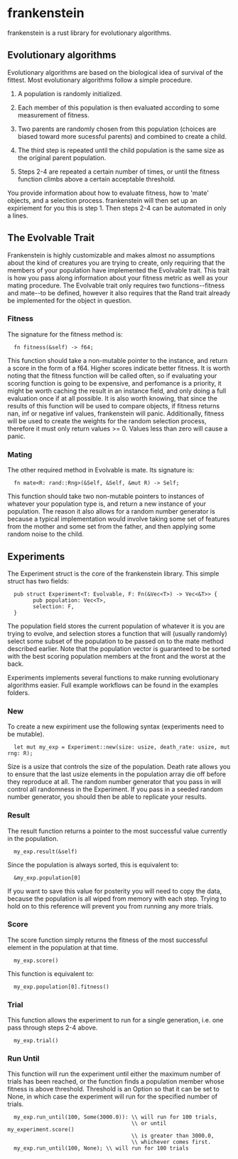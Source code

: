 # frankenstein
frankenstein is a rust library for evolutionary algorithms.

## Evolutionary algorithms 
Evolutionary algorithms are based on the biological idea of survival of the fittest. Most evolutionary algorithms follow a simple procedure. 
   1. A population is randomly initialized. 
    
   2. Each member of this population is then evaluated according to some measurement of fitness. 
    
   3. Two parents are randomly chosen from this population (choices are biased toward more sucessful parents) and combined to create a child.
    
   4. The third step is repeated until the child population is the same size as the original parent population.
   
   5. Steps 2-4 are repeated a certain number of times, or until the fitness function climbs above a certain acceptable threshold. 
    
You provide information about how to evaluate fitness, how to 'mate' objects, and a selection process. frankenstein will then set up an expiriement for you this is step 1. Then steps 2-4 can be automated in only a lines.

## The Evolvable Trait
Frankenstein is highly customizable and makes almost no assumptions about the kind of creatures you are trying to create, only requiring that the members of your population have implemented the Evolvable trait.  This trait is how you pass along information about your fitness metric as well as your mating procedure. The Evolvable trait only requires two functions--fitness and mate--to be defined, however it also requires that the Rand trait already be implemented for the object in question.

### Fitness
The signature for the fitness method is:

      fn fitness(&self) -> f64;

This function should take a non-mutable pointer to the instance, and return a score in the form of a f64. Higher scores indicate better fitness. It is worth noting that the fitness function will be called often, so if evaluating your scoring function is going to be expensive, and perfomance is a priority, it might be worth caching the result in an instance field, and only doing a full evaluation once if at all possible. It is also worth knowing, that since the results of this function will be used to compare objects, if fitness returns nan, inf or negative inf values, frankenstein will panic. Additionally, fitness will be used to create the weights for the random selection process, therefore it must only return values >= 0. Values less than zero will cause a panic.

### Mating
The other required method in Evolvable is mate. Its signature is:

      fn mate<R: rand::Rng>(&Self, &Self, &mut R) -> Self;
      
This function should take two non-mutable pointers to instances of whatever your population type is, and return a new instance of your population. The reason it also allows for a random number generator is because a typical implementation would involve taking some set of features from the mother and some set from the father, and then applying some random noise to the child.

## Experiments
The Experiment struct is the core of the frankenstein library. This simple struct has two fields:

      pub struct Experiment<T: Evolvable, F: Fn(&Vec<T>) -> Vec<&T>> {
            pub population: Vec<T>,
            selection: F,
      }

The population field stores the current population of whatever it is you are trying to evolve, and selection stores a function that will (usually randomly) select some subset of the population to be passed on to the mate method described earlier. Note that the population vector is guaranteed to be sorted with the best scoring population members at the front and the worst at the back.

Experiments implements several functions to make running evolutionary algorithms easier. Full example workflows can be found in the examples folders.

### New
To create a new expiriment use the following syntax (experiments need to be mutable).

      let mut my_exp = Experiment::new(size: usize, death_rate: usize, mut rng: R);

Size is a usize that controls the size of the population. Death rate allows you to ensure that the last usize elements in the population array die off before they reproduce at all. The random number generator that you pass in will control all randomness in the Experiment. If you pass in a seeded random number generator, you should then be able to replicate your results.

### Result
The result function returns a pointer to the most successful value currently in the population.

      my_exp.result(&self)
      
Since the population is always sorted, this is equivalent to:

      &my_exp.population[0]

If you want to save this value for posterity you will need to copy the data, because the population is all wiped from memory with each step. Trying to hold on to this reference will prevent you from running any more trials.

### Score
The score function simply returns the fitness of the most successful element in the population at that time.

      my_exp.score()
      
This function is equivalent to:

      my_exp.population[0].fitness()

### Trial
This function allows the experiment to run for a single generation, i.e. one pass through steps 2-4 above.

      my_exp.trial()
      
### Run Until
This function will run the experiment until either the maximum number of trials has been reached, or the function finds a population member whose fitness is above threshold. Threshold is an Option so that it can be set to None, in which case the experiment will run for the specified number of trials.

      
      my_exp.run_until(100, Some(3000.0)): \\ will run for 100 trials, 
                                           \\ or until my_experiment.score() 
                                           \\ is greater than 3000.0, 
                                           \\ whichever comes first. 
      my_exp.run_until(100, None); \\ will run for 100 trials

